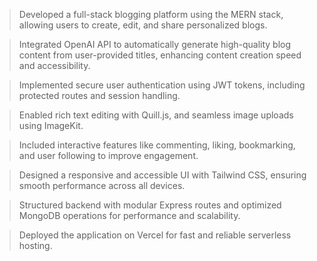 > Developed a full-stack blogging platform using the MERN stack, allowing users to create, edit, and share personalized blogs.

> Integrated OpenAI API to automatically generate high-quality blog content from user-provided titles, enhancing content creation speed and accessibility.

>  Implemented secure user authentication using JWT tokens, including protected routes and session handling.

> Enabled rich text editing with Quill.js, and seamless image uploads using ImageKit.

> Included interactive features like commenting, liking, bookmarking, and user following to improve engagement.

> Designed a responsive and accessible UI with Tailwind CSS, ensuring smooth performance across all devices.

> Structured backend with modular Express routes and optimized MongoDB operations for performance and scalability.

> Deployed the application on Vercel for fast and reliable serverless hosting.
